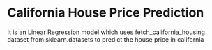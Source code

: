 # California House Price Prediction
 It is an Linear Regression model which uses fetch_california_housing dataset from sklearn.datasets to predict the house price in california
